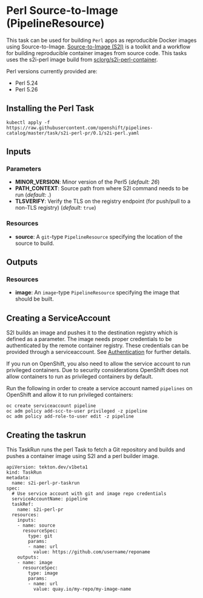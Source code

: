# Perl Source-to-Image (PipelineResource)

This task can be used for building `Perl` apps as reproducible Docker
images using Source-to-Image. [Source-to-Image (S2I)](https://github.com/openshift/source-to-image)
is a toolkit and a workflow for building reproducible container images
from source code. This tasks uses the s2i-perl image build from [sclorg/s2i-perl-container](https://github.com/sclorg/s2i-perl-container).

Perl versions currently provided are:

- Perl 5.24
- Perl 5.26

## Installing the Perl Task

```
kubectl apply -f https://raw.githubusercontent.com/openshift/pipelines-catalog/master/task/s2i-perl-pr/0.1/s2i-perl.yaml
```

## Inputs

### Parameters

* **MINOR_VERSION**: Minor version of the Perl5
  (_default: 26_)
* **PATH_CONTEXT**: Source path from where S2I command needs to be run
  (_default: ._)
* **TLSVERIFY**: Verify the TLS on the registry endpoint (for push/pull to a
  non-TLS registry) (_default:_ `true`)


### Resources

* **source**: A `git`-type `PipelineResource` specifying the location of the
  source to build.

## Outputs

### Resources

* **image**: An `image`-type `PipelineResource` specifying the image that should
  be built.

## Creating a ServiceAccount

S2I builds an image and pushes it to the destination registry which is
defined as a parameter. The image needs proper credentials to be
authenticated by the remote container registry. These credentials can
be provided through a serviceaccount. See [Authentication](https://github.com/tektoncd/pipeline/blob/master/docs/auth.md#basic-authentication-docker)
for further details.

If you run on OpenShift, you also need to allow the service
account to run privileged containers. Due to security considerations
OpenShift does not allow containers to run as privileged containers
by default.

Run the following in order to create a service account named
`pipelines` on OpenShift and allow it to run privileged containers:

```
oc create serviceaccount pipeline
oc adm policy add-scc-to-user privileged -z pipeline
oc adm policy add-role-to-user edit -z pipeline
```

## Creating the taskrun

This TaskRun runs the perl Task to fetch a Git repository and builds and
pushes a container image using S2I and a perl builder image.

```
apiVersion: tekton.dev/v1beta1
kind: TaskRun
metadata:
  name: s2i-perl-pr-taskrun
spec:
  # Use service account with git and image repo credentials
  serviceAccountName: pipeline
  taskRef:
    name: s2i-perl-pr
  resources:
    inputs:
    - name: source
      resourceSpec:
        type: git
        params:
        - name: url
          value: https://github.com/username/reponame
    outputs:
    - name: image
      resourceSpec:
        type: image
        params:
        - name: url
          value: quay.io/my-repo/my-image-name
```
